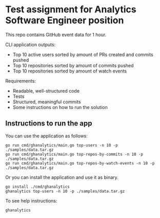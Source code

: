 # Test assignment for Analytics Software Engineer position

This repo contains GitHub event data for 1 hour.

CLI application outputs:

- Top 10 active users sorted by amount of PRs created and commits pushed
- Top 10 repositories sorted by amount of commits pushed
- Top 10 repositories sorted by amount of watch events

Requirements:

- Readable, well-structured code
- Tests
- Structured, meaningful commits
- Some instructions on how to run the solution

## Instructions to run the app

You can use the application as follows:

```shell
go run cmd/ghanalytics/main.go top-users -n 10 -p ./samples/data.tar.gz
go run cmd/ghanalytics/main.go top-repos-by-commits -n 10 -p ./samples/data.tar.gz
go run cmd/ghanalytics/main.go top-repos-by-watch-events -n 10 -p ./samples/data.tar.gz
```

Or you can install the application and use it as binary.

```shell
go install ./cmd/ghanalytics
ghanalytics top-users -n 10 -p ./samples/data.tar.gz
```

To see help instructions:

```shell
ghanalytics
```
